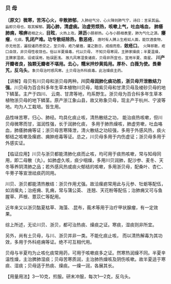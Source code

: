 ### 贝 母

**〔原文〕微寒，苦泻心火，辛散肺郁**。<small>入肺经气分，心火降则肺气宁，诗曰：言采其蝱。蝱即贝母也，取其解郁。</small>**润心肺，清虚痰。治虚劳烦热，咳嗽上气，吐血咯血， 肺痿肺痈，喉痹**<small>君相之火。</small>**目眩**，<small>火热上攻。</small>**淋沥**<small>小肠邪热。心与小肠相表里，肺为气化之源。</small>**癭瘤**，<small>化痰。</small>**乳闭产难。功专散结除热，敷恶疮**，<small> 唐时有人膊上生疮如人面，能饮酒食物，亦无他苦，遍投诸药悉受之，至贝母，疮乃颦眉，灌之数日，成痂而愈。</small>**敛疮口**。 <small>火降邪散，疮口自敛，非贝母性收敛也。俗以半夏燥毒，代以贝母， 不知贝母寒润，主肺家燥痰；半夏温燥，主脾家湿痰，设或误用，贻误匪浅。 故凡风寒湿食诸痰，贝母非所宜也，宜用半夏、南星。</small> **川产开瓣者良，独颗无瓣者不堪用。去心，糯米拌炒黄捣用。厚朴、白薇为使。畏秦艽，反乌头**。<small>象贝母治时感风寒。土贝母治外科痰毒。此治燥痰主药。</small>

【讲解】母贝有川贝母和浙贝母两种。**川贝母润肺化痰功胜，浙贝母开泄散结力强**。川贝母为百合科多年生草本植物川贝母，暗紫贝母和甘肃贝母及棱砂贝母的地下鳞茎。主产于四川、 云南、甘肃等地，均系野生。浙贝母为百合科多年生草本植物浙贝母的地下鳞茎。原产浙江象山县，故又称象贝母，现主产于杭州、宁波等地。均为人工栽培。皆生用。

品性味苦寒，归心、肺经。均具化痰止咳，清热散结之功， 能治痰热咳嗽，但川贝母微寒而甘，滋润性强，长于润肺化痰， 多用于肺热燥咳，肺虚劳嗽，吐血咯血，肺痿肺痈等证；浙贝母苦寒降泄，清火散结之功较强，多用于外感风热，痰火郁结之咳嗽及瘰疬、痈肿疮毒等证。总之，川贝母多用于内伤虚证；浙贝母多用于外感实证。

【临证应用】川贝与浙贝都能清肺化痰而止咳，均可用于痰热咳嗽，常与知母同用，即二母散（丸）。如肺虚久咳，痰少咽燥，多用川贝润肺，配沙参、麦冬、天冬等养阴清肺之品；若外感风热或痰火郁结的咳嗽，多用浙贝母，配桑叶、杏仁、牛蒡子等宣泄祛痰药同用。

川贝、浙贝都能清热散结：浙贝作用尤强。故洽瘰疬常用此与元参、牡蛎等配伍，如消瘰丸；治疮痈、乳痈，常与蒲公英、 连翘、天花粉等配伍；治肺痈又可与鱼腥草、芦根、薏苡仁等配用。

近年来又以浙贝酤夏枯草、海藻、.昆布，莪术等用于治疗甲状腺瘤，有一定效果。

综上所述，无论川贝、浙贝，都可治热痰、燥痰之证。寒痰，湿痰则非所宜。

另外，尚有土贝母，与川、浙贝并非一类。不能化痰止咳， 而以清热解毒为其功效，多用于外科疮痈等证。绝不可互相代用。

贝母与半夏均为止咳化痰常用药，可用于咳嗽痰多之证。然寒热润燥不同。半夏辛温性燥，主治脾肺湿痰；贝母苦寒质润，主治肺热燥咳及阴伤咳嗽。故半夏适于寒痰、湿痰；贝母适于热痰、燥痰。一燥一润，各展其长。 

【用量用法】3—10克，煎服。研末冲服，每次1—2克，反乌头。
